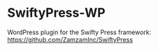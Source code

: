 # SwiftyPress-WP
WordPress plugin for the Swifty Press framework: https://github.com/ZamzamInc/SwiftyPress
